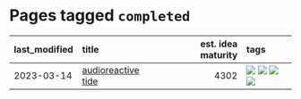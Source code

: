 # Pages tagged `completed`

|last_modified|title|est. idea maturity|tags
|:---|:---|---:|:---|
|2023-03-14|[audioreactive tide](../audioreactive_tide.md)|4302|[![](https://img.shields.io/badge/tag-animation-c5a27b)](../tags/animation.md) [![](https://img.shields.io/badge/tag-completed-3bf9ab)](../tags/completed.md) [![](https://img.shields.io/badge/tag-experimental-3faa68)](../tags/experimental.md) [![](https://img.shields.io/badge/tag-publication-617c8)](../tags/publication.md)|